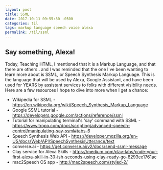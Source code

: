```yaml
---
layout: post
title: SSML
date: 2017-10-11 09:55:30 -0500
categories: til
tags: markup language speech voice alexa
permalink: /til/ssml
---
```


## Say something, Alexa!

Today, Teaching HTML, I mentioned that it is a Markup Language, and that there are others.. and I was reminded that the one I've been wanting to learn more about is SSML, or Speech Synthesis Markup Language. This is the language that will be used by Alexa, Google Assistant, and have been used for YEARS by assistant services to folks with different visibility needs.
Here are a few resources I hope to dive into more when I get a chance:
- Wikipedia for SSML - https://en.wikipedia.org/wiki/Speech_Synthesis_Markup_Language
- Google SSML tutorial - https://developers.google.com/actions/reference/ssml
- Tutorial for manipulating terminal's 'say' command with SSML - https://www.tropo.com/docs/scripting/advanced-speech-control/manipulating-say-ssml#tabs-6
- Speech Synthesis Web API - https://developer.mozilla.org/en-US/docs/Web/API/SpeechSynthesisUtterance/text
- converse.ai - https://get.converse.ai/v2/docs/send-ssml-message
- Clay service for Alexa Skills - https://medium.com/clay-labs/code-your-first-alexa-skill-in-30-ish-seconds-using-clay-ready-go-8293ee1761ac
- mac2Speech OS app - http://mac2speech.com/styled-2/